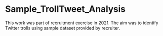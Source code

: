 # Sample_TrollTweet_Analysis
This work was part of recruitment exercise in 2021.
The aim was to identify Twitter trolls using sample dataset provided by recruiter.
